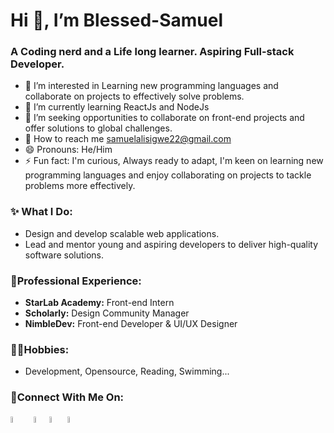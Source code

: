 # **Hi 👋, I’m Blessed-Samuel**
### A Coding nerd and a Life long learner. Aspiring Full-stack Developer.

- 👀 I’m interested in Learning new programming languages and collaborate on projects to effectively solve problems.
- 🌱 I’m currently learning ReactJs and NodeJs
- 💞️ I’m seeking opportunities to collaborate on front-end projects and offer solutions to global challenges.
- 📧 How to reach me samuelalisigwe22@gmail.com
- 😄 Pronouns: He/Him
- ⚡ Fun fact: I'm curious, Always ready to adapt, I'm keen on learning new programming languages and enjoy collaborating on projects to tackle problems more effectively.

### ✨ What I Do:
- Design and develop scalable web applications.
- Lead and mentor young and aspiring developers to deliver high-quality software solutions.

### 💼Professional Experience:
- **StarLab Academy:** Front-end Intern
- **Scholarly:** Design Community Manager
- **NimbleDev:** Front-end Developer & UI/UX Designer

### 🤽‍♂️Hobbies:
- Development, Opensource, Reading, Swimming...

### 🔗Connect With Me On:
[<img src="https://user-images.githubusercontent.com/63473496/212667680-1ccf7d0a-9f59-4be5-a2d0-b07effb04b6c.gif" width="5%" alt="LinkedIn">](https://www.linkedin.com/in/blessedsamuel/) &nbsp;&nbsp;[<img src="https://user-images.githubusercontent.com/63473496/212668023-3f7aa65f-2a55-44f4-bc11-e1e7fea26cab.gif" width="5%" alt="Instagram">](https://www.instagram.com/blessed_samuel22/)[<img src="https://user-images.githubusercontent.com/63473496/212668258-a33f94f5-0baf-4ab5-a2ac-83adafa8ecf0.gif" width="5%" alt="phone">](https://wa.me/2347018110869) [<img src="https://user-images.githubusercontent.com/63473496/212670527-afccf7ca-4dfc-4f4c-bf91-19287be8a679.gif" width="5%" alt="Instagram">](https://discord.com/channels/@me)

<!---
Blessed-Samuel/Blessed-Samuel is a ✨ special ✨ repository because its `README.md` (this file) appears on your GitHub profile.
You can click the Preview link to take a look at your changes.
--->
